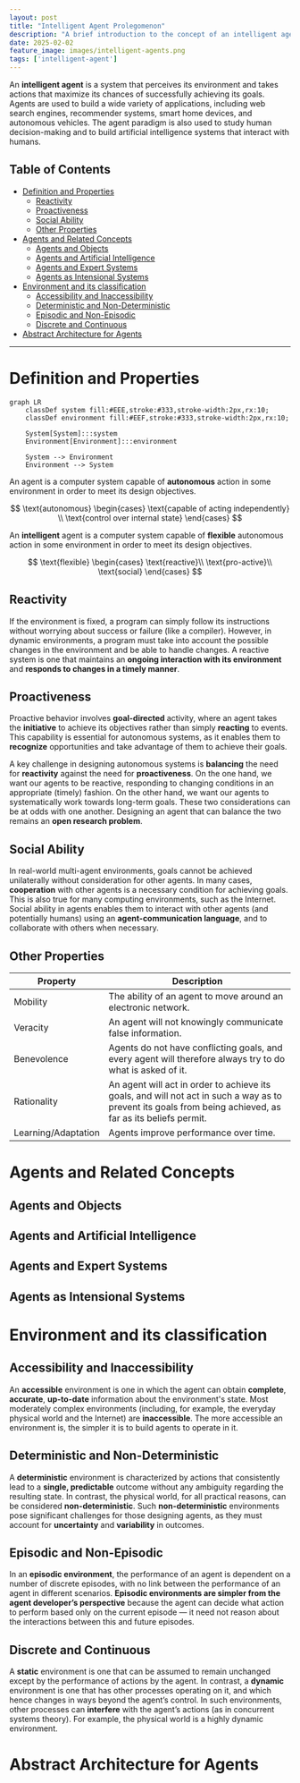 ```yaml
---
layout: post
title: "Intelligent Agent Prolegomenon"
description: "A brief introduction to the concept of an intelligent agent"
date: 2025-02-02
feature_image: images/intelligent-agents.png
tags: ['intelligent-agent']
---
```


An **intelligent agent** is a system that perceives its environment and takes actions that maximize its chances of successfully achieving its goals. Agents are used to build a wide variety of applications, including web search engines, recommender systems, smart home devices, and autonomous vehicles. The agent paradigm is also used to study human decision-making and to build artificial intelligence systems that interact with humans.

<!--more-->

## Table of Contents

- [Definition and Properties](#definition-and-properties)
  - [Reactivity](#reactivity)
  - [Proactiveness](#proactiveness)
  - [Social Ability](#social-ability)
  - [Other Properties](#other-properties)
- [Agents and Related Concepts](#agents-and-related-concepts)
  - [Agents and Objects](#agents-and-objects)
  - [Agents and Artificial Intelligence](#agents-and-artificial-intelligence)
  - [Agents and Expert Systems](#agents-and-expert-systems)
  - [Agents as Intensional Systems](#agents-as-intensional-systems)
- [Environment and its classification](#environment-and-its-classification)
  - [Accessibility and Inaccessibility](#accessibility-and-inaccessibility)
  - [Deterministic and Non-Deterministic](#deterministic-and-non-deterministic)
  - [Episodic and Non-Episodic](#episodic-and-non-episodic)
  - [Discrete and Continuous](#discrete-and-continuous)
- [Abstract Architecture for Agents](#abstract-architecture-for-agents)

---

# Definition and Properties

```mermaid
graph LR
    classDef system fill:#EEE,stroke:#333,stroke-width:2px,rx:10;
    classDef environment fill:#EEF,stroke:#333,stroke-width:2px,rx:10;

    System[System]:::system
    Environment[Environment]:::environment

    System --> Environment
    Environment --> System
```

An agent is a computer system capable of **autonomous** action in some environment in order to meet its design objectives.

$$
\text{autonomous} \begin{cases}
    \text{capable of acting independently} \\
    \text{control over internal state}
\end{cases}
$$

An **intelligent** agent is a computer system capable of **flexible** autonomous action in some environment in order to meet its design objectives.

$$
\text{flexible} \begin{cases}
    \text{reactive}\\
    \text{pro-active}\\
    \text{social}
\end{cases}
$$

## Reactivity
If the environment is fixed, a program can simply follow its instructions without worrying about success or failure (like a compiler). However, in dynamic environments, a program must take into account the possible changes in the environment and be able to handle changes. A reactive system is one that maintains an **ongoing interaction with its environment** and **responds to changes in a timely manner**.

## Proactiveness
Proactive behavior involves **goal-directed** activity, where an agent takes the **initiative** to achieve its objectives rather than simply **reacting** to events. This capability is essential for autonomous systems, as it enables them to **recognize** opportunities and take advantage of them to achieve their goals.

A key challenge in designing autonomous systems is **balancing** the need for **reactivity** against the need for **proactiveness**. On the one hand, we want our agents to be reactive, responding to changing conditions in an appropriate (timely) fashion. On the other hand, we want our agents to systematically work towards long-term goals. These two considerations can be at odds with one another. Designing an agent that can balance the two remains an **open research problem**.

## Social Ability
In real-world multi-agent environments, goals cannot be achieved unilaterally without consideration for other agents. In many cases, **cooperation** with other agents is a necessary condition for achieving goals. This is also true for many computing environments, such as the Internet. Social ability in agents enables them to interact with other agents (and potentially humans) using an **agent-communication language**, and to collaborate with others when necessary.

## Other Properties
<table>
  <thead>
    <tr>
      <th>Property</th>
      <th>Description</th>
    </tr>
  </thead>
  <tbody>
    <tr>
      <td>Mobility</td>
      <td>The ability of an agent to move around an electronic network.</td>
    </tr>
    <tr>
      <td>Veracity</td>
      <td>An agent will not knowingly communicate false information.</td>
    </tr>
    <tr>
      <td>Benevolence</td>
      <td>Agents do not have conflicting goals, and every agent will therefore always try to do what is asked of it.</td>
    </tr>
    <tr>
      <td>Rationality</td>
      <td>An agent will act in order to achieve its goals, and will not act in such a way as to prevent its goals from being achieved, as far as its beliefs permit.</td>
    </tr>
    <tr>
      <td>Learning/Adaptation</td>
      <td>Agents improve performance over time.</td>
    </tr>
  </tbody>
</table>

# Agents and Related Concepts

## Agents and Objects

## Agents and Artificial Intelligence

## Agents and Expert Systems

## Agents as Intensional Systems

# Environment and its classification

## Accessibility and Inaccessibility

An **accessible** environment is one in which the agent can obtain **complete**, **accurate**, **up-to-date** information about the environment's state. Most moderately complex environments (including, for example, the everyday physical world and the Internet) are **inaccessible**. The more accessible an environment is, the simpler it is to build agents to operate in it.

## Deterministic and Non-Deterministic

A **deterministic** environment is characterized by actions that consistently lead to a **single, predictable** outcome without any ambiguity regarding the resulting state. In contrast, the physical world, for all practical reasons, can be considered **non-deterministic**. Such **non-deterministic** environments pose significant challenges for those designing agents, as they must account for **uncertainty** and **variability** in outcomes.

## Episodic and Non-Episodic

In an **episodic environment**, the performance of an agent is dependent on a number of discrete episodes, with no link between the performance of an agent in different scenarios. **Episodic environments are simpler from the agent developer’s perspective** because the agent can decide what action to perform based only on the current episode — it need not reason about the interactions between this and future episodes.

## Discrete and Continuous

A **static** environment is one that can be assumed to remain unchanged except by the performance of actions by the agent. In contrast, a **dynamic** environment is one that has other processes operating on it, and which hence changes in ways beyond the agent’s control. In such environments, other processes can **interfere** with the agent’s actions (as in concurrent systems theory). For example, the physical world is a highly dynamic environment.

# Abstract Architecture for Agents